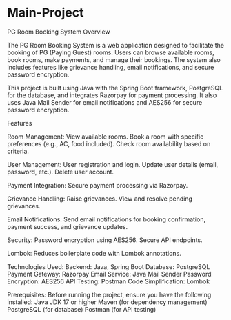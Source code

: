 # Main-Project
PG Room Booking System
Overview

The PG Room Booking System is a web application designed to facilitate the booking of PG (Paying Guest) rooms. Users can browse available rooms, book rooms, make payments, and manage their bookings. The system also includes features like grievance handling, email notifications, and secure password encryption.

This project is built using Java with the Spring Boot framework, PostgreSQL for the database, and integrates Razorpay for payment processing. It also uses Java Mail Sender for email notifications and AES256 for secure password encryption.

Features

Room Management:
View available rooms.
Book a room with specific preferences (e.g., AC, food included).
Check room availability based on criteria.

User Management:
User registration and login.
Update user details (email, password, etc.).
Delete user account.

Payment Integration:
Secure payment processing via Razorpay.

Grievance Handling:
Raise grievances.
View and resolve pending grievances.

Email Notifications:
Send email notifications for booking confirmation, payment success, and grievance updates.

Security:
Password encryption using AES256.
Secure API endpoints.

Lombok:
Reduces boilerplate code with Lombok annotations.

Technologies Used:
Backend: Java, Spring Boot
Database: PostgreSQL
Payment Gateway: Razorpay
Email Service: Java Mail Sender
Password Encryption: AES256
API Testing: Postman
Code Simplification: Lombok

Prerequisites:
Before running the project, ensure you have the following installed:
Java JDK 17 or higher
Maven (for dependency management)
PostgreSQL (for database)
Postman (for API testing)
